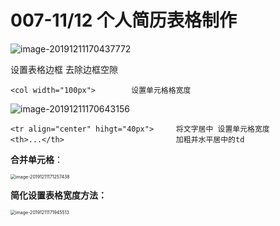 # 007-11/12 个人简历表格制作

![image-20191211170437772](C:\Users\dell\AppData\Roaming\Typora\typora-user-images\image-20191211170437772.png)

设置表格边框 去除边框空隙

```
<col width="100px">        设置单元格格宽度
```

![image-20191211170643156](C:\Users\dell\AppData\Roaming\Typora\typora-user-images\image-20191211170643156.png)

```
<tr align="center" hihgt="40px">     将文字居中 设置单元格宽度
<th>...</th>						 加粗并水平居中的td
```

**合并单元格**：

<img src="C:\Users\dell\AppData\Roaming\Typora\typora-user-images\image-20191211171257438.png" alt="image-20191211171257438" style="zoom:50%;" />

**简化设置表格宽度方法：**

<img src="C:\Users\dell\AppData\Roaming\Typora\typora-user-images\image-20191211171945513.png" alt="image-20191211171945513" style="zoom:50%;" />

